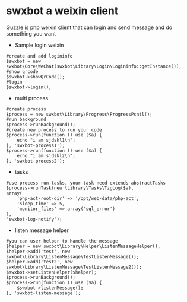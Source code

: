 swxbot a weixin client
=======================

Guzzle is php weixin client that can login and send message and do something 
you want

- Sample login weixin
```
#create and add logininfo
$swxbot = new swxbot\Core\WeChat(swxbot\Library\Login\Logininfo::getInstance());
#show qrcode
$swxbot->showQrCode();
#login
$swxbot->login();
```
- multi process
```
#create process
$process = new swxbot\Library\Progress\ProgressPcntl();
#run background
$process->runBackground();
#create new process to run your code
$process->run(function () use ($a) {
    echo "i am sjdskl1\n";
}, 'swxbot-process1');
$process->run(function () use ($a) {
    echo "i am sjdskl2\n";
}, 'swxbot-process2');
```
- tasks
```
#use process run tasks, your task need extends abstractTasks
$process->runTask(new \Library\Tasks\TzgLog($a), 
array(
    'php-act-root-dir' => '/opt/web-data/php-act',
    'sleep_time' => 5,
    'monitor_files' => array('sql_error')
), 
'swxbot-log-notify');
```
- listen message helper
```
#you can user helper to handle the message
$helper = new swxbot\Library\Helper\ListenMessageHelper();
$helper->add('test', new swxbot\Library\ListenMessage\TestListenMessage());
$helper->add('test2', new swxbot\Library\ListenMessage\TestListenMessage2());
$swxbot->setListenHelper($helper);
$process->runBackground();
$process->run(function () use ($a) {
    $swxbot->listenMessage();
}, 'swxbot-listen-message');
```